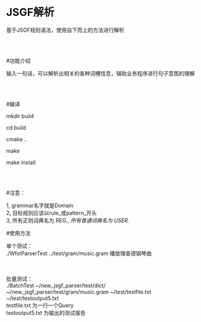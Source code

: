 JSGF解析
====

基于JSGF规则语法，使用自下而上的方法进行解析

<br><br>


#功能介绍

输入一句话，可以解析出相关的各种词槽信息，辅助业务程序进行句子意图的理解


<br><br>

#编译

mkdir build

cd build

cmake ..

make 

make install

<br><br>


#注意：

1, grammar名字就是Domain
<br>
2, 目标规则应该以rule_或pattern_开头
<br>
3, 所有正则词典名为 REG.*, 所有普通词典名为 USER.*
<br>


#使用方法

单个测试：
<br>
./WfstParserTest ../test/gram/music.gram  播放理查德钢琴曲
<br>
<br>
<br>

批量测试：
<br>
./BatchTest  ~/new_jsgf_parser/test/dict/  ~/new_jsgf_parser/test/gram/music.gram  ~/test/testfile.txt   ~/test/testoutput5.txt 
<br>
testfile.txt 为一行一个Query
<br>
testoutput5.txt 为输出的测试报告
<br>

